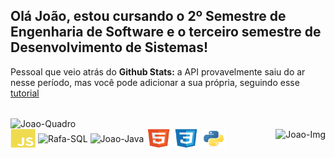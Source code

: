 ## Olá João, estou cursando o 2º Semestre de Engenharia de Software e o terceiro semestre de Desenvolvimento de Sistemas!

Pessoal que veio atrás do **Github Stats:** a API provavelmente saiu do ar nesse período,
mas você pode adicionar a sua própria, seguindo esse [tutorial](https://github.com/anuraghazra/github-readme-stats/blob/master/readme.md#deploy-on-your-own-vercel-instance)

<div style="display: inline_block"><br>
   <img align="center" alt="Joao-Quadro" width="400" src="https://www.meisterdrucke.pt/kunstwerke/1260px/Fra%20Angelico%20-%20The%20Conversion%20of%20St%20Augustine%20%28tempera%20on%20panel%29%20-%20%28MeisterDrucke-63452%29.jpg">
   <br>
  <img align="center" alt="Joao-Js" height="30" width="40" src="https://raw.githubusercontent.com/devicons/devicon/master/icons/javascript/javascript-plain.svg">
  <img align="center" alt="Rafa-SQL" height="30" width="40" src="https://cdn.jsdelivr.net/gh/devicons/devicon@latest/icons/azuresqldatabase/azuresqldatabase-original.svg">
  <img align="center" alt="Joao-Java" height="30" width="40" src="https://cdn.jsdelivr.net/gh/devicons/devicon@latest/icons/java/java-original.svg">
  <img align="center" alt="Joao-HTML" height="30" width="40" src="https://raw.githubusercontent.com/devicons/devicon/master/icons/html5/html5-original.svg">
  <img align="center" alt="Joao-CSS" height="30" width="40" src="https://raw.githubusercontent.com/devicons/devicon/master/icons/css3/css3-original.svg">
  <img align="center" alt="Joao-Python" height="30" width="40" src="https://raw.githubusercontent.com/devicons/devicon/master/icons/python/python-original.svg">
  <img align="Right" alt="Joao-Img" height="70" src="https://i.pinimg.com/originals/c6/c9/92/c6c9922c7df196a6096341cee0d57d7a.gif">
</div>
  
